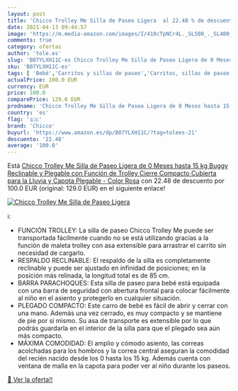```yaml
---
layout: post
title: 'Chicco Trolley Me Silla de Paseo Ligera  al 22.48 % de descuento'
date: 2021-04-13 09:44:57
image: 'https://m.media-amazon.com/images/I/410cTpNCr4L._SL500_._SL400_.jpg'
comments: true
category: ofertas
author: 'tole.es'
slug: 'B07YLXH11C-es Chicco Trolley Me Silla de Paseo Ligera de 0 Meses hasta...'
sku: 'B07YLXH11C-es'
tags: [ 'Bebé','Carritos y sillas de paseo','Carritos, sillas de paseo y accesorios','Sillas de paseo ligeras','chicco', ]
actualPrice: 100.0 EUR
currency: EUR
price: 100.0
comparePrice: 129.0 EUR
prodname: 'Chicco Trolley Me Silla de Paseo Ligera de 0 Meses hasta 15 kg  Buggy Reclinable y Plegable con Función de Trolley  Cierre Compacto  Cubierta para la Lluvia y Capota Plegable - Color Rosa'
country: 'es'
flag: '🇪🇸'
brand: 'Chicco'
buyurl: 'https://www.amazon.es/dp/B07YLXH11C/?tag=tolees-21'
descuento: '22.48'
average: '100.0'
---
```


Está [Chicco Trolley Me Silla de Paseo Ligera de 0 Meses hasta 15 kg  Buggy Reclinable y Plegable con Función de Trolley  Cierre Compacto  Cubierta para la Lluvia y Capota Plegable - Color Rosa](https://www.amazon.es/dp/B07YLXH11C/?tag=tolees-21) con 22.48 de descuento por 100.0 EUR (original: 129.0 EUR) en el siguiente enlace!

[![Chicco Trolley Me Silla de Paseo Ligera ](https://m.media-amazon.com/images/I/410cTpNCr4L._SL500_._SL400_.jpg)](https://www.amazon.es/dp/B07YLXH11C/?tag=tolees-21)

ℹ️:

- FUNCIÓN TROLLEY: La silla de paseo Chicco Trolley Me puede ser transportada fácilmente cuando no se está utilizando gracias a la función de maleta trolley con asa extensible para arrastrar el carrito sin necesidad de cargarlo.
- RESPALDO RECLINABLE: El respaldo de la silla es completamente reclinable y puede ser ajustado en infinidad de posiciones; en la posición más relinada, la longitud total es de 85 cm.
- BARRA PARACHOQUES: Esta silla de paseo para bebé está equipada con una barra de seguridad con abertura frontal para colocar fácilmente al niño en el asiento y protegerlo en cualquier situación.
- PLEGADO COMPACTO: Este carro de bebé es fácil de abrir y cerrar con una mano. Además una vez cerrado, es muy compacto y se mantiene de pie por sí mismo. Su asa de transporte es extensible por lo que podrás guardarla en el interior de la silla para que el plegado sea aún más compacto.
- MÁXIMA COMODIDAD: El amplio y cómodo asiento, las correas acolchadas para los hombros y la correa central aseguran la comodidad del recién nacido desde los 0 hasta los 15 kg. Además cuenta con ventana de malla en la capota para poder ver al niño durante los paseos.

[🛒 Ver la oferta!!](https://www.amazon.es/dp/B07YLXH11C/?tag=tolees-21)
